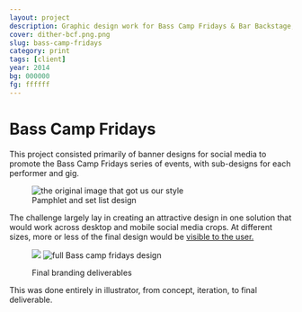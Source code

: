 ```yaml
---
layout: project
description: Graphic design work for Bass Camp Fridays & Bar Backstage, Montreal.
cover: dither-bcf.png.png
slug: bass-camp-fridays
category: print
tags: [client]
year: 2014
bg: 000000
fg: ffffff
---
```

# Bass Camp Fridays

This project consisted primarily of banner designs for social media to promote the Bass Camp Fridays series of events, with sub-designs for each performer and gig.

<figure>
	<img src="/assets/img/work/BCF/dither-design-0.png.png" alt="the original image that got us our style">
	<figcaption>Pamphlet and set list design</figcaption>
</figure>

The challenge largely lay in creating an attractive design in one solution that would work across desktop and mobile social media crops. At different sizes, more or less of the final design would be [visible to the user.](/assets/img/work/BCF/fb.png)

<figure>

![](/assets/img/work/BCF/dither-bcf-banner-1.jpg.png)
![full Bass camp fridays design](/assets/img/work/BCF/dither-bcf.png.png)
<figcaption>Final branding deliverables</figcaption>
</figure>

This was done entirely in illustrator, from concept, iteration, to final deliverable.
